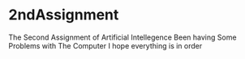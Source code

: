 # 2ndAssignment
The Second Assignment of Artificial Intellegence
Been having Some Problems with The Computer I hope everything is in order
